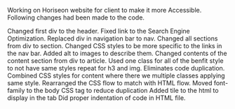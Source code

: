 Working on Horiseon website for client to make it more Accessible. Following changes had been made to the code.

Changed first div to the header.
Fixed link to the Search Engine Optimization.
Replaced div in navigation bar to nav.
Changed all sections from div to section.
Changed CSS styles to be more specific to the links in the nav bar.
Added alt to images to describe them.
Changed contents of the content section from div to article.
Used one class for all of the benfit style to not have same styles repeat for h3 and img. Eliminates code duplication.
Combined CSS styles for content where there we multiple classes applying same style.
Rearranged the CSS flow to match with HTML flow.
Moved font-family to the body CSS tag to reduce duplication
Added tile to the html to display in the tab
Did proper indentation of code in HTML file.
